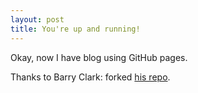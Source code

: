 ```yaml
---
layout: post
title: You're up and running!
---
```


Okay, now I have blog using GitHub pages.

Thanks to Barry Clark: forked [his repo](https://github.com/barryclark/jekyll-now).
